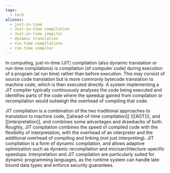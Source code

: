 ```yaml
---
tags:
  - tech
aliases:
  - just-in-time
  - Just-in-time compilation
  - Just-in-time compiler
  - dynamic translation
  - run-time compilations
  - run-time compiler
---
```

In computing, just-in-time (JIT) compilation (also dynamic translation or run-time compilations) is compilation (of computer code) during execution of a program (at run time) rather than before execution.
This may consist of source code translation but is more commonly bytecode translation to machine code, which is then executed directly.
A system implementing a JIT compiler typically continuously analyses the code being executed and identifies parts of the code where the speedup gained from compilation or recompilation would outweigh the overhead of compiling that code.

JIT compilation is a combination of the two traditional approaches to translation to machine code, [[ahead-of-time compilation]] ([[AOT]]), and [[interpretation]], and combines some advantages and drawbacks of both.
Roughly, JIT compilation combines the speed of compiled code with the flexibility of interpretation, with the overhead of an interpreter and the additional overhead of compiling and linking (not just interpreting).
JIT compilation is a form of dynamic compilation, and allows adaptive optimization such as dynamic recompilation and microarchitecture-specific speedups.
Interpretation and JIT compilation are particularly suited for dynamic programming languages, as the runtime system can handle late-bound data types and enforce security guarantees.
